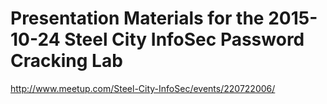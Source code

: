 # Presentation Materials for the 2015-10-24 Steel City InfoSec Password Cracking Lab  

http://www.meetup.com/Steel-City-InfoSec/events/220722006/  

